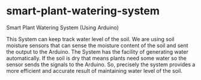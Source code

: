# smart-plant-watering-system
Smart Plant Watering System (Using Arduino)

This System can keep track water level of the soil. We are using soil
moisture sensors that can sense the moisture content of the soil and sent the
output to the Arduino. The System has the facility of generating water
automatically. If the soil is dry that means plants need some water so the sensor
sends the signals to the Arduino. So, precisely the system provides a more
efficient and accurate result of maintaining water level of the soil.
